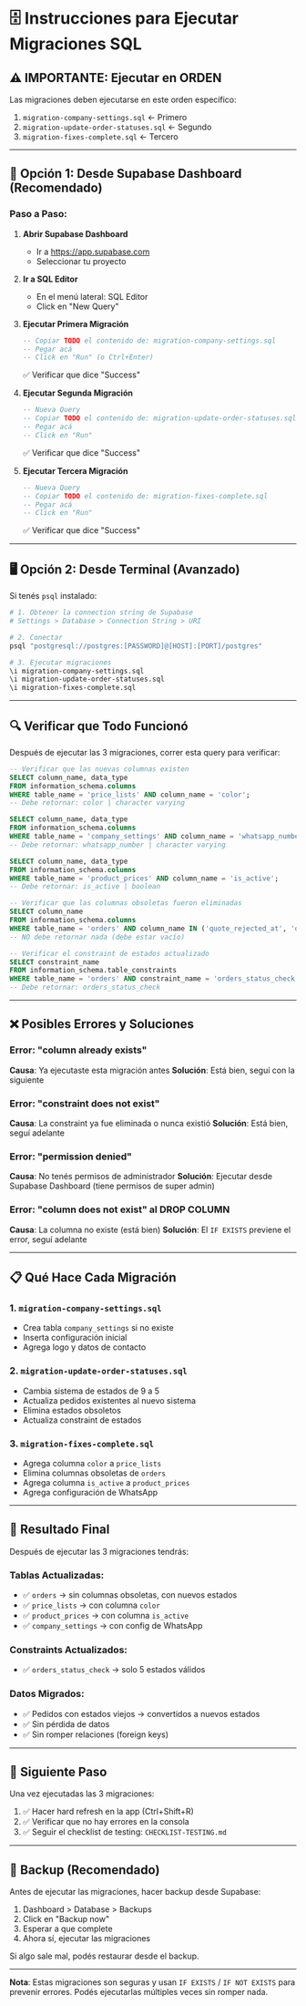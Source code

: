 # 🗄️ Instrucciones para Ejecutar Migraciones SQL

## ⚠️ IMPORTANTE: Ejecutar en ORDEN

Las migraciones deben ejecutarse en este orden específico:

1. `migration-company-settings.sql` ← Primero
2. `migration-update-order-statuses.sql` ← Segundo
3. `migration-fixes-complete.sql` ← Tercero

---

## 📝 Opción 1: Desde Supabase Dashboard (Recomendado)

### Paso a Paso:

1. **Abrir Supabase Dashboard**
   - Ir a https://app.supabase.com
   - Seleccionar tu proyecto

2. **Ir a SQL Editor**
   - En el menú lateral: SQL Editor
   - Click en "New Query"

3. **Ejecutar Primera Migración**
   ```sql
   -- Copiar TODO el contenido de: migration-company-settings.sql
   -- Pegar acá
   -- Click en "Run" (o Ctrl+Enter)
   ```
   ✅ Verificar que dice "Success"

4. **Ejecutar Segunda Migración**
   ```sql
   -- Nueva Query
   -- Copiar TODO el contenido de: migration-update-order-statuses.sql
   -- Pegar acá
   -- Click en "Run"
   ```
   ✅ Verificar que dice "Success"

5. **Ejecutar Tercera Migración**
   ```sql
   -- Nueva Query
   -- Copiar TODO el contenido de: migration-fixes-complete.sql
   -- Pegar acá
   -- Click en "Run"
   ```
   ✅ Verificar que dice "Success"

---

## 🖥️ Opción 2: Desde Terminal (Avanzado)

Si tenés `psql` instalado:

```bash
# 1. Obtener la connection string de Supabase
# Settings > Database > Connection String > URI

# 2. Conectar
psql "postgresql://postgres:[PASSWORD]@[HOST]:[PORT]/postgres"

# 3. Ejecutar migraciones
\i migration-company-settings.sql
\i migration-update-order-statuses.sql
\i migration-fixes-complete.sql
```

---

## 🔍 Verificar que Todo Funcionó

Después de ejecutar las 3 migraciones, correr esta query para verificar:

```sql
-- Verificar que las nuevas columnas existen
SELECT column_name, data_type
FROM information_schema.columns
WHERE table_name = 'price_lists' AND column_name = 'color';
-- Debe retornar: color | character varying

SELECT column_name, data_type
FROM information_schema.columns
WHERE table_name = 'company_settings' AND column_name = 'whatsapp_number';
-- Debe retornar: whatsapp_number | character varying

SELECT column_name, data_type
FROM information_schema.columns
WHERE table_name = 'product_prices' AND column_name = 'is_active';
-- Debe retornar: is_active | boolean

-- Verificar que las columnas obsoletas fueron eliminadas
SELECT column_name
FROM information_schema.columns
WHERE table_name = 'orders' AND column_name IN ('quote_rejected_at', 'quote_confirmed_at');
-- NO debe retornar nada (debe estar vacío)

-- Verificar el constraint de estados actualizado
SELECT constraint_name
FROM information_schema.table_constraints
WHERE table_name = 'orders' AND constraint_name = 'orders_status_check';
-- Debe retornar: orders_status_check
```

---

## ❌ Posibles Errores y Soluciones

### Error: "column already exists"
**Causa**: Ya ejecutaste esta migración antes
**Solución**: Está bien, seguí con la siguiente

### Error: "constraint does not exist"
**Causa**: La constraint ya fue eliminada o nunca existió
**Solución**: Está bien, seguí adelante

### Error: "permission denied"
**Causa**: No tenés permisos de administrador
**Solución**: Ejecutar desde Supabase Dashboard (tiene permisos de super admin)

### Error: "column does not exist" al DROP COLUMN
**Causa**: La columna no existe (está bien)
**Solución**: El `IF EXISTS` previene el error, seguí adelante

---

## 📋 Qué Hace Cada Migración

### 1. `migration-company-settings.sql`
- Crea tabla `company_settings` si no existe
- Inserta configuración inicial
- Agrega logo y datos de contacto

### 2. `migration-update-order-statuses.sql`
- Cambia sistema de estados de 9 a 5
- Actualiza pedidos existentes al nuevo sistema
- Elimina estados obsoletos
- Actualiza constraint de estados

### 3. `migration-fixes-complete.sql`
- Agrega columna `color` a `price_lists`
- Elimina columnas obsoletas de `orders`
- Agrega columna `is_active` a `product_prices`
- Agrega configuración de WhatsApp

---

## 🎯 Resultado Final

Después de ejecutar las 3 migraciones tendrás:

### Tablas Actualizadas:
- ✅ `orders` → sin columnas obsoletas, con nuevos estados
- ✅ `price_lists` → con columna `color`
- ✅ `product_prices` → con columna `is_active`
- ✅ `company_settings` → con config de WhatsApp

### Constraints Actualizados:
- ✅ `orders_status_check` → solo 5 estados válidos

### Datos Migrados:
- ✅ Pedidos con estados viejos → convertidos a nuevos estados
- ✅ Sin pérdida de datos
- ✅ Sin romper relaciones (foreign keys)

---

## 🚀 Siguiente Paso

Una vez ejecutadas las 3 migraciones:

1. ✅ Hacer hard refresh en la app (Ctrl+Shift+R)
2. ✅ Verificar que no hay errores en la consola
3. ✅ Seguir el checklist de testing: `CHECKLIST-TESTING.md`

---

## 💾 Backup (Recomendado)

Antes de ejecutar las migraciones, hacer backup desde Supabase:

1. Dashboard > Database > Backups
2. Click en "Backup now"
3. Esperar a que complete
4. Ahora sí, ejecutar las migraciones

Si algo sale mal, podés restaurar desde el backup.

---

**Nota**: Estas migraciones son seguras y usan `IF EXISTS` / `IF NOT EXISTS` para prevenir errores. Podés ejecutarlas múltiples veces sin romper nada.
